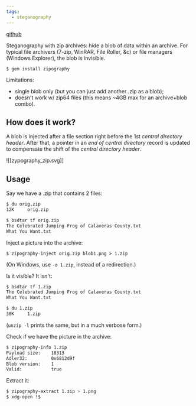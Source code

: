 ```yaml
---
tags:
  - steganography
---
```


[github](https://github.com/gromnitsky/zipography)

Steganography with zip archives: hide a blob of data within an
archive. For typical file archivers (7-zip, WinRAR, File Roller, &c) or
file managers (Windows Explorer), the blob is invisible.

    $ gem install zipography

Limitations:

* single blob only (but you can just add another .zip as a blob);
* doesn't work w/ zip64 files (this means ~4GB max for an archive+blob
  combo).

## How does it work?

A blob is injected after a file section right before the 1st *central
directory header*. After that, a pointer in an *end of central
directory* record is updated to compensate the shift of the *central
directory header*.

![[zypography_zip.svg]]

## Usage

Say we have a .zip that contains 2 files:


```bash
$ du orig.zip
12K     orig.zip

$ bsdtar tf orig.zip
The Celebrated Jumping Frog of Calaveras County.txt
What You Want.txt
```

Inject a picture into the archive:

    $ zipography-inject orig.zip blob1.png > 1.zip

(On Windows, use `-o 1.zip`, instead of a redirection.)

Is it visible? It isn't:


```bash
$ bsdtar tf 1.zip
The Celebrated Jumping Frog of Calaveras County.txt
What You Want.txt

$ du 1.zip
30K     1.zip
```

(`unzip -l` prints the same, but in a much verbose form.)

Check if we have the picture in the archive:

~~~bash
$ zipography-info 1.zip
Payload size:    18313
Adler32:         0x6812d9f
Blob version:    1
Valid:           true
~~~

Extract it:

~~~bash
$ zipography-extract 1.zip > 1.png
$ xdg-open !$
~~~